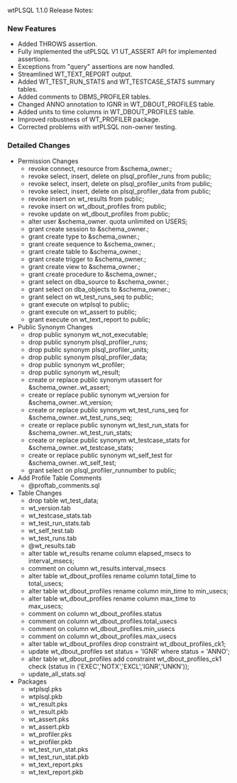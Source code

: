 
wtPLSQL 1.1.0 Release Notes:

### New Features
* Added THROWS assertion.
* Fully implemented the utPLSQL V1 UT_ASSERT API for implemented assertions.
* Exceptions from "query" assertions are now handled.
* Streamlined WT_TEXT_REPORT output.
* Added WT_TEST_RUN_STATS and WT_TESTCASE_STATS summary tables.
* Added comments to DBMS_PROFILER tables.
* Changed ANNO annotation to IGNR in WT_DBOUT_PROFILES table.
* Added units to time columns in WT_DBOUT_PROFILES table.
* Improved robustness of WT_PROFILER package.
* Corrected problems with wtPLSQL non-owner testing.

### Detailed Changes
* Permission Changes
   * revoke connect, resource from &schema_owner.;
   * revoke select, insert, delete on plsql_profiler_runs from public;
   * revoke select, insert, delete on plsql_profiler_units from public;
   * revoke select, insert, delete on plsql_profiler_data from public;
   * revoke insert on wt_results from public;
   * revoke insert on wt_dbout_profiles from public;
   * revoke update on wt_dbout_profiles from public;
   * alter user &schema_owner. quota unlimited on USERS;
   * grant create session       to &schema_owner.;
   * grant create type          to &schema_owner.;
   * grant create sequence      to &schema_owner.;
   * grant create table         to &schema_owner.;
   * grant create trigger       to &schema_owner.;
   * grant create view          to &schema_owner.;
   * grant create procedure     to &schema_owner.;
   * grant select on dba_source to &schema_owner.;
   * grant select on dba_objects to &schema_owner.;
   * grant select on wt_test_runs_seq to public;
   * grant execute on wtplsql to public;
   * grant execute on wt_assert to public;
   * grant execute on wt_text_report to public;
* Public Synonym Changes
   * drop public synonym wt_not_executable;
   * drop public synonym plsql_profiler_runs;
   * drop public synonym plsql_profiler_units;
   * drop public synonym plsql_profiler_data;
   * drop public synonym wt_profiler;
   * drop public synonym wt_result;
   * create or replace public synonym utassert          for &schema_owner..wt_assert;
   * create or replace public synonym wt_version        for &schema_owner..wt_version;
   * create or replace public synonym wt_test_runs_seq  for &schema_owner..wt_test_runs_seq;
   * create or replace public synonym wt_test_run_stats for &schema_owner..wt_test_run_stats;
   * create or replace public synonym wt_testcase_stats for &schema_owner..wt_testcase_stats;
   * create or replace public synonym wt_self_test      for &schema_owner..wt_self_test;
   * grant select on plsql_profiler_runnumber to public;
* Add Profile Table Comments
   * @proftab_comments.sql
* Table Changes
   * drop table wt_test_data;
   * wt_version.tab
   * wt_testcase_stats.tab
   * wt_test_run_stats.tab
   * wt_self_test.tab
   * wt_test_runs.tab
   * @wt_results.tab
   * alter table wt_results rename column elapsed_msecs to interval_msecs;
   * comment on column wt_results.interval_msecs
   * alter table wt_dbout_profiles rename column total_time to total_usecs;
   * alter table wt_dbout_profiles rename column min_time to min_usecs;
   * alter table wt_dbout_profiles rename column max_time to max_usecs;
   * comment on column wt_dbout_profiles.status
   * comment on column wt_dbout_profiles.total_usecs
   * comment on column wt_dbout_profiles.min_usecs
   * comment on column wt_dbout_profiles.max_usecs
   * alter table wt_dbout_profiles drop constraint wt_dbout_profiles_ck1;
   * update wt_dbout_profiles set status = 'IGNR' where status = 'ANNO';
   * alter table wt_dbout_profiles add constraint wt_dbout_profiles_ck1 check (status in ('EXEC','NOTX','EXCL','IGNR','UNKN'));
   * update_all_stats.sql
* Packages
   * wtplsql.pks
   * wtplsql.pkb
   * wt_result.pks
   * wt_result.pkb
   * wt_assert.pks
   * wt_assert.pkb
   * wt_profiler.pks
   * wt_profiler.pkb
   * wt_test_run_stat.pks
   * wt_test_run_stat.pkb
   * wt_text_report.pks
   * wt_text_report.pkb
